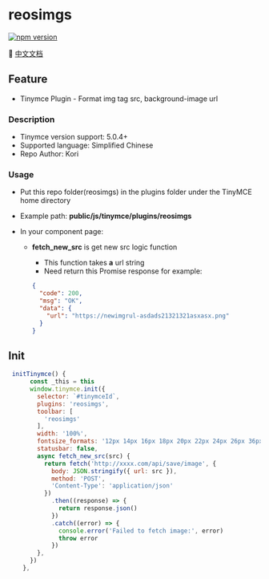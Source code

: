 # reosimgs

[![npm version](https://img.shields.io/npm/v/reosimgs.svg?style=flat-square)](https://www.npmjs.org/package/reosimgs)

👀 [中文文档](https://github.com/Kori000/reosimgs/blob/main/README_Zh.md)

## Feature

- Tinymce Plugin - Format img tag src, background-image url

### Description

- Tinymce version support: 5.0.4+
- Supported language: Simplified Chinese
- Repo Author: Kori

### Usage

- Put this repo folder(reosimgs) in the plugins folder under the TinyMCE home directory

- Example path: **public/js/tinymce/plugins/reosimgs**

- In your component page:

  - **fetch_new_src** is get new src logic function

    - This function takes **a** url string
    - Need return this Promise response for example:

    ```json
    {
      "code": 200,
      "msg": "OK",
      "data": {
        "url": "https://newimgrul-asdads21321321asxasx.png"
      }
    }
    ```

## Init

```js
 initTinymce() {
      const _this = this
      window.tinymce.init({
        selector: `#tinymceId`,
        plugins: 'reosimgs',
        toolbar: [
          'reosimgs'
        ],
        width: '100%',
        fontsize_formats: '12px 14px 16px 18px 20px 22px 24px 26px 36px 48px 56px',
        statusbar: false,
        async fetch_new_src(src) {
          return fetch('http://xxxx.com/api/save/image', {
            body: JSON.stringify({ url: src }),
            method: 'POST',
            'Content-Type': 'application/json'
          })
            .then((response) => {
              return response.json()
            })
            .catch((error) => {
              console.error('Failed to fetch image:', error)
              throw error
            })
        },
      })
    },
```
